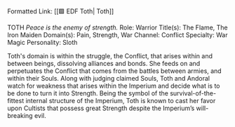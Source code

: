 Formatted Link: [[🟩 EDF Toth| Toth]]

TOTH _Peace is the enemy of strength._ Role: Warrior Title(s): The Flame, The Iron Maiden Domain(s): Pain, Strength, War Channel: Conflict Specialty: War Magic Personality: Sloth

Toth's domain is within the struggle, the Conflict, that arises within and between beings, dissolving alliances and bonds. She feeds on and perpetuates the Conflict that comes from the battles between armies, and within their Souls. Along with judging claimed Souls, Toth and Andoral watch for weakness that arises within the Imperium and decide what is to be done to turn it into Strength. Being the symbol of the survival-of-the-fittest internal structure of the Imperium, Toth is known to cast her favor upon Cultists that possess great Strength despite the Imperium’s will-breaking evil.